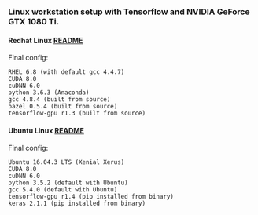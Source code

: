 ### Linux workstation setup with Tensorflow and NVIDIA GeForce GTX 1080 Ti.

#### Redhat Linux [README](RHEL_README.md)
Final config:
```
RHEL 6.8 (with default gcc 4.4.7)
CUDA 8.0
cuDNN 6.0
python 3.6.3 (Anaconda)
gcc 4.8.4 (built from source)
bazel 0.5.4 (built from source)
tensorflow-gpu r1.3 (built from source)
```

#### Ubuntu Linux [README](Ubuntu_README.md)
Final config:
```
Ubuntu 16.04.3 LTS (Xenial Xerus)
CUDA 8.0
cuDNN 6.0
python 3.5.2 (default with Ubuntu)
gcc 5.4.0 (default with Ubuntu)
tensorflow-gpu r1.4 (pip installed from binary)
keras 2.1.1 (pip installed from binary)
```
